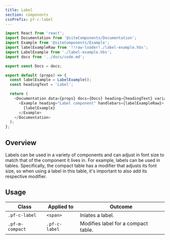```yaml
---
title: Label
section: components
cssPrefix: pf-c-label
---
```

```js
import React from 'react';
import Documentation from '@siteComponents/Documentation';
import Example from '@siteComponents/Example';
import labelExampleRaw from '!!raw-loader!./label-example.hbs';
import LabelExample from './label-example.hbs';
import docs from '../docs/code.md';

export const Docs = docs;

export default (props) => {
  const labelExample = LabelExample();
  const headingText = 'Label';

  return (
    <Documentation data={props} docs={Docs} heading={headingText} variablesRoot={variablesRoot}>
      <Example heading="Label component" handlebars={labelExampleRaw}>
        {labelExample}
      </Example>
    </Documentation>
  );
};
```

## Overview

Labels can be used in a variety of components and can adjust in font size to match that of the component it lives in. For example, labels can be used in tables. Specifically, the compact table has a modifier that adjusts its font size, so when using a label in this table, it's important to also add its respective modifier.

## Usage

| Class | Applied to | Outcome |
| -- | -- | -- |
| `.pf-c-label` | `<span>` | Iniates a label. |
| `.pf-m-compact` | `.pf-c-label` | Modifies label for a compact table. |